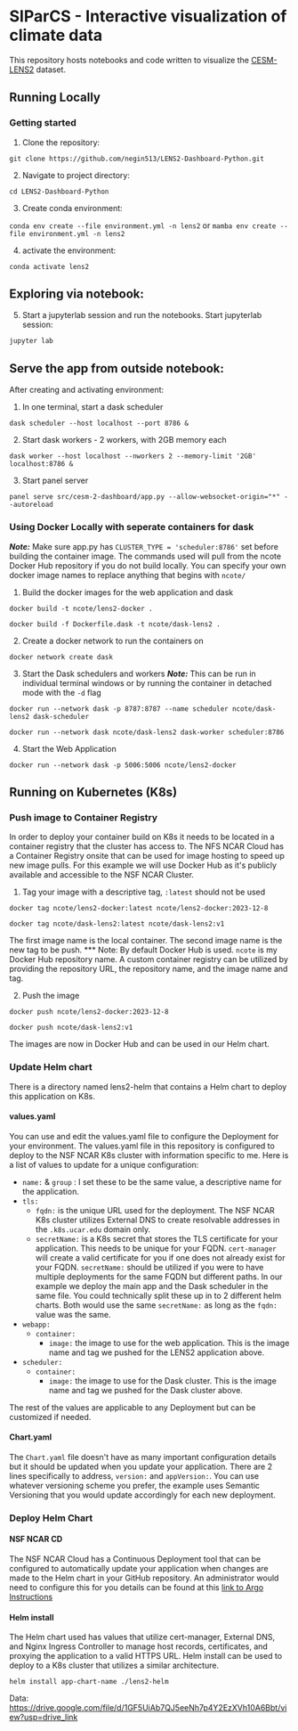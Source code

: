 # SIParCS - Interactive visualization of climate data

This repository hosts notebooks and code written to visualize the [CESM-LENS2](https://www.cesm.ucar.edu/community-projects/lens2) dataset.

## Running Locally
### Getting started

1. Clone the repository:

`git clone https://github.com/negin513/LENS2-Dashboard-Python.git`

2. Navigate to project directory:

`cd LENS2-Dashboard-Python`

3. Create conda environment:

`conda env create --file environment.yml -n lens2`
or 
`mamba env create --file environment.yml -n lens2`

4. activate the environment:

`conda activate lens2`


## Exploring via notebook: 

5. Start a jupyterlab session and run the notebooks. Start jupyterlab session:

`jupyter lab`



## Serve the app from outside notebook:

After creating and activating environment:

1. In one terminal, start a dask scheduler

`dask scheduler --host localhost --port 8786 &`

2. Start dask workers - 2 workers, with 2GB memory each

`dask worker --host localhost --nworkers 2 --memory-limit '2GB' localhost:8786 &`

3. Start panel server

`panel serve src/cesm-2-dashboard/app.py --allow-websocket-origin="*" --autoreload`

### Using Docker Locally with seperate containers for dask
***Note:*** Make sure app.py has `CLUSTER_TYPE = 'scheduler:8786'` set before building the container image. 
The commands used will pull from the ncote Docker Hub repository if you do not build locally.
You can specify your own docker image names to replace anything that begins with `ncote/`

1. Build the docker images for the web application and dask

`docker build -t ncote/lens2-docker .`

`docker build -f Dockerfile.dask -t ncote/dask-lens2 .`

2. Create a docker network to run the containers on

`docker network create dask`

3. Start the Dask schedulers and workers
***Note:*** This can be run in individual terminal windows or by running the container in detached mode with the `-d` flag

`docker run --network dask -p 8787:8787 --name scheduler ncote/dask-lens2 dask-scheduler`

`docker run --network dask ncote/dask-lens2 dask-worker scheduler:8786`

4. Start the Web Application

`docker run --network dask -p 5006:5006 ncote/lens2-docker`

## Running on Kubernetes (K8s)
### Push image to Container Registry

In order to deploy your container build on K8s it needs to be located in a container registry that the cluster has access to. The NFS NCAR Cloud has a Container Registry onsite that can be used for image hosting to speed up new image pulls. For this example we will use Docker Hub as it's publicly available and accessible to the NSF NCAR Cluster.

1. Tag your image with a descriptive tag, `:latest` should not be used

`docker tag ncote/lens2-docker:latest ncote/lens2-docker:2023-12-8`

`docker tag ncote/dask-lens2:latest ncote/dask-lens2:v1`

The first image name is the local container. The second image name is the new tag to be push. 
*** Note: By default Docker Hub is used. `ncote` is my Docker Hub repository name. A custom container registry can be utilized by providing the repository URL, the repository name, and the image name and tag.

2. Push the image

`docker push ncote/lens2-docker:2023-12-8`

`docker push ncote/dask-lens2:v1`

The images are now in Docker Hub and can be used in our Helm chart. 

### Update Helm chart
There is a directory named lens2-helm that contains a Helm chart to deploy this application on K8s. 

#### values.yaml
You can use and edit the values.yaml file to configure the Deployment for your environment. The 
values.yaml file in this repository is configured to deploy to the NSF NCAR K8s cluster with information specific to me. Here is a list of values to update for a unique configuration:

  * `name:` & `group` : I set these to be the same value, a descriptive name for the application. 
  * `tls:`
    - `fqdn:` is the unique URL used for the deployment. The NSF NCAR K8s cluster utilizes External DNS to create resolvable addresses in the `.k8s.ucar.edu` domain only.
    - `secretName:` is a K8s secret that stores the TLS certificate for your application. This needs to be unique for your FQDN. `cert-manager` will create a valid certificate for you if one does not already exist for your FQDN. `secretName:` should be utilized if you were to have multiple deployments for the same FQDN but different paths. In our example we deploy the main app and the Dask scheduler in the same file. You could technically split these up in to 2 different helm charts. Both would use the same `secretName:` as long as the `fqdn:` value was the same.
  * `webapp:`
    - `container:`
      - `image:` the image to use for the web application. This is the image name and tag we pushed for the LENS2 application above.
  * `scheduler:`
    - `container:`
      - `image:` the image to use for the Dask cluster. This is the image name and tag we pushed for the Dask cluster above.

The rest of the values are applicable to any Deployment but can be customized if needed.

#### Chart.yaml

The `Chart.yaml` file doesn't have as many important configuration details but it should be updated when you update your application. There are 2 lines specifically to address, `version:` and `appVersion:`. You can use whatever versioning scheme you prefer, the example uses Semantic Versioning that you would update accordingly for each new deployment.

### Deploy Helm Chart
#### NSF NCAR CD

The NSF NCAR Cloud has a Continuous Deployment tool that can be configured to automatically update your application when changes are made to the Helm chart in your GitHub repository. An administrator would need to configure this for you details can be found at this [link to Argo Instructions](https://ncar.github.io/cisl-cloud/how-to/K8s/argocd/argo-user.html)

#### Helm install

The Helm chart used has values that utilize cert-manager, External DNS, and Nginx Ingress Controller to manage host records, certificates, and proxying the application to a valid HTTPS URL. Helm install can be used to deploy to a K8s cluster that utilizes a similar architecture. 

`helm install app-chart-name ./lens2-helm`

Data: https://drive.google.com/file/d/1GF5UiAb7QJ5eeNh7p4Y2EzXVh10A6Bbt/view?usp=drive_link

